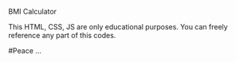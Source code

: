 BMI Calculator 

This HTML, CSS, JS are only educational purposes.
You can freely reference any part of this codes.

#Peace ...
